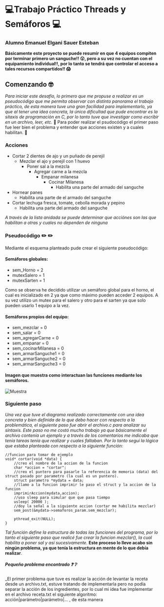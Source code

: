 # 💻Trabajo Práctico Threads y Semáforos 💻
### Alumno Emanuel Elgani Sauer Esteban
**Básicamente este proyecto se puede resumir en que 4 equipos compiten por terminar primero un sanguche!! 😮,  pero a su vez no cuentan con el equipamiento individual!!, por lo tanto se tendrá que controlar el acceso a tales recursos compartidos!! 😱**
## Comenzando 🤓
_Para iniciar este desafío, lo primero que me propuse a realizar es un pseudocódigo que me permita observar con distinto panorama el trabajo práctico, de esta manera tuve una gran facilidad para implementarlo, ya que al tener una idea concreta, la única dificultad que pude encontrar es la sitaxis de programación en C, por lo tanto tuve que investigar como escribir en un archivo, leer, etc._ 📝
Para poder realizar el psudocódigo el primer paso fue leer bien el problema y entender que acciones existen y a cuales habilitan. 📖

### Acciones
- Cortar 2 dientes de ajo y un puñado de perejil
  - Mezclar el ajo y perejil con 1 huevo
    - Poner sal a la mezcla
      - Agregar carne a la mezcla
        - Empanar milanesa
          - Cocinar Milanesa
            - Habilita una parte del armado del sanguche    
- Hornear panes
  - Habilita una parte de el armado del sanguche
- Cortar lechuga fresca, tomate, cebolla morada y pepino
  - Habilita una parte del armado del sanguche   

*A través de la lista anidada se puede determinar _que acciónes son las que habilitan a otras y cuales no dependen de ninguna_*

### Pseudocódigo ✏️ ✏️
Mediante el esquema planteado pude crear el siguiente pseudocódigo:
#### Semáforos globales:
- sem_Horno = 2
- mutexSalero = 1
- mutexSarten = 1

Como se observa he decidido utilizar un semáforo global para el horno, el cual es inicializado en 2 ya que como máximo pueden acceder 2 equipos. A su vez utilizo un mutex para el salero y otro para el sarten ya que solo pueden usarlo 1 equipo a la vez.
#### Semáforos propios del equipo:
- sem_mezclar = 0
- sem_salar  = 0
- sem_agregarCarne  = 0
- sem_empanar  = 0
- sem_cocinarMilanesa  = 0
- sem_armarSanguche1  = 0
- sem_armarSanguche2  = 0
- sem_armarSanguche3  = 0

#### Imagen que muestra como interactuan las funciones mediante los semáforos.

![Muestra](https://user-images.githubusercontent.com/65500254/114777131-afa60a80-9d49-11eb-8f39-abb2d7181271.png)

### Siguiente paso
_Una vez que tuve el diagrama realizado correctamente con una idea concreta y bien definida de lo que debo hacer con respecto a la problemática, el siguiente paso fue abrir el archivo.c para analizar su sintaxis. Este paso no me costó mucho trabajo ya que básicamente el archivo contenía un ejemplo y a través de los comentarios me indicaba que tenía tareas tenía que realizar y cuales faltaban. Por lo tanto seguí la lógica que estaba planteada con respecto a la siguiente función:_
```
//funcion para tomar de ejemplo
void* cortar(void *data) {
	//creo el nombre de la accion de la funcion 
	char *accion = "cortar";
	//creo el puntero para pasarle la referencia de memoria (data) del struct pasado por parametro (la cual es un puntero). 
	struct parametro *mydata = data;
	//llamo a la funcion imprimir le paso el struct y la accion de la funcion
	imprimirAccion(mydata,accion);
	//uso sleep para simular que que pasa tiempo
	usleep( 20000 );
	//doy la señal a la siguiente accion (cortar me habilita mezclar)
    sem_post(&mydata->semaforos_param.sem_mezclar);
	
    pthread_exit(NULL);
}

```
_Tal función define la estructura de todas las funciones del programa, por lo tanto el siguiente paso que realicé fue crear la funcion mezclar(), la cual habilita a poner sal y así sucesivamente._ **Este proceso lo lleve acabo sin ningún problema, ya que tenía la estructura en mente de lo que debía realizar**.

##### Pequeño problema encontrado ❓ ❔
_El primer problema que tuve es realizar la acción de levantar la receta desde un archivo.txt, estuve tratando de implementarla pero no podía separar la acción de los ingredientes, por lo cual mi idea fue implementar en el archivo receta.txt el siguiente algoritmo: acción|parámetro|parámetro|... , de esta manera 
